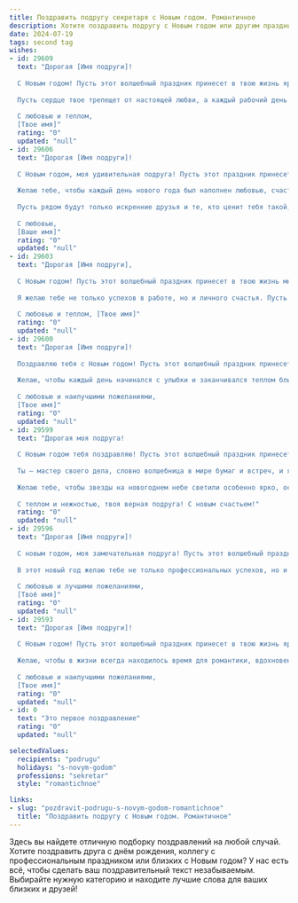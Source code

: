 ```yaml
---
title: Поздравить подругу секретаря с Новым годом. Романтичное
description: Хотите поздравить подругу с Новым годом или другим праздником? Наш ИИ создаст незабываемое поздравление, а вы обязательно выделитесь среди других.  
date: 2024-07-19
tags: second tag
wishes:
- id: 29609
  text: "Дорогая [Имя подруги]!
  
  С Новым годом! Пусть этот волшебный праздник принесет в твою жизнь яркие события, словно фейерверки на ночном небе. Ты — настоящая волшебница, которая каждый день создаёт уют и порядок вокруг себя. Желаю, чтобы в новом году твоя жизнь была наполнена искренними чувствами, романтикой и счастливыми моментами.
  
  Пусть сердце твое трепещет от настоящей любви, а каждый рабочий день приносит не только успех, но и радость. Окружай себя только теми, кто ценит твою доброту и преданность. Помни, ты заслуживаешь самого лучшего в этом мире!
  
  С любовью и теплом,
  [Твое имя]"
  rating: "0"
  updated: "null"
- id: 29606
  text: "Дорогая [Имя подруги]!
  
  С Новым годом, моя удивительная подруга! Пусть этот праздник принесет в твою жизнь яркие краски, волшебство и незабываемые моменты. Как настоящий секретарь, ты умеешь организовывать не только рабочие процессы, но и делать жизнь вокруг себя светлее и теплее.
  
  Желаю тебе, чтобы каждый день нового года был наполнен любовью, счастьем и вдохновением. Пусть сбудутся все самые заветные мечты, а каждый миг радует своей неповторимостью.
  
  Пусть рядом будут только искренние друзья и те, кто ценит тебя такой, какая ты есть. Будь всегда такой же очаровательной и успешной! С нетерпением жду наших встреч в новом году, чтобы вместе создавать еще больше прекрасных воспоминаний.
  
  С любовью,
  [Ваше имя]"
  rating: "0"
  updated: "null"
- id: 29603
  text: "Дорогая [Имя подруги],
  
  С Новым годом! Пусть этот волшебный праздник принесет в твою жизнь множество ярких моментов и счастья. Как надежный секретарь, ты всегда следишь за порядком и делами, но в этот вечер позволь себе отдохнуть и насладиться магией момента.
  
  Я желаю тебе не только успехов в работе, но и личного счастья. Пусть каждый день нового года будет наполнен любовью, радостью и добротой. Окружай себя людьми, которые наполняют твою жизнь светом, и пусть все мечты сбываются.
  
  С любовью и теплом, [Твое имя]"
  rating: "0"
  updated: "null"
- id: 29600
  text: "Дорогая [Имя подруги]!
  
  Поздравляю тебя с Новым годом! Пусть этот волшебный праздник принесет в твою жизнь свет, радость и нежность. Как секретарь, ты всегда умело организуешь дела, но в этот Новый год позволь себе немного расслабиться и насладиться счастливыми моментами.
  
  Желаю, чтобы каждый день начинался с улыбки и заканчивался теплом близких, а волшебные мгновения окутывали тебя, словно снежное покрывало. Пусть твоя жизнь будет наполнена яркими событиями, чтобы каждый новый день удивлял и вдохновлял, как первая зимняя сказка.
  
  С любовью и наилучшими пожеланиями,
  [Твое имя]"
  rating: "0"
  updated: "null"
- id: 29599
  text: "Дорогая моя подруга!
  
  С Новым годом тебя поздравляю! Пусть этот волшебный праздник принесет тебе много радости и счастья, ярких моментов и незабываемых впечатлений.
  
  Ты — мастер своего дела, словно волшебница в мире бумаг и встреч, и я искренне восхищаюсь твоими талантами. Пусть каждый день нового года будет наполнен вдохновением, радостью и любовью, а заботы милого секретаря становятся лишь приятным опытом, а не обременением.
  
  Желаю тебе, чтобы звезды на новогоднем небе светили особенно ярко, освещая путь к достижениям и мечтам. Пусть личная жизнь будет такой же насыщенной и интересной, как твоя работа. Пусть рядом будут люди, которые ценят и любят тебя, а каждый миг наполняется счастливыми моментами.
  
  С теплом и нежностью, твоя верная подруга! С новым счастьем!"
  rating: "0"
  updated: "null"
- id: 29596
  text: "Дорогая [Имя подруги]!
  
  С новым годом, моя замечательная подруга! Пусть этот волшебный праздник наполнит твою жизнь яркими моментами и невероятными эмоциями. Как секретарь, ты умело организуешь дела и помогаете другим, но не забывай о своих мечтах и желаниях.
  
  В этот новый год желаю тебе не только профессиональных успехов, но и личного счастья. Пусть в твоём сердце всегда живёт любовь, а вокруг будут только искренние друзья и настоящие чувства. Нахожусь рядом с тобой и верю, что впереди нас ждут невероятные приключения и уютные вечера, полные смеха и радости.
  
  С любовью и лучшими пожеланиями,
  [Твоё имя]"
  rating: "0"
  updated: "null"
- id: 29593
  text: "Дорогая [Имя подруги]!
  
  С Новым годом! Пусть этот волшебный праздник принесет в твою жизнь яркие мгновения, нежные эмоции и мечты, которые обязательно сбываются. Ты, как талантливый секретарь, мастерски организовываешь каждый день, и пусть в новом году твое сердце будет так же гармонично устроено, как и твоя работа.
  
  Желаю, чтобы в жизни всегда находилось время для романтики, вдохновения и радости. Пусть каждый миг будет наполнен светом и любовью, а под ёлкой тебя ждет множество приятных сюрпризов. Ты заслуживаешь только самого лучшего!
  
  С любовью и наилучшими пожеланиями,
  [Твое имя]"
  rating: "0"
  updated: "null"
- id: 0
  text: "Это первое поздравление"
  rating: "0"
  updated: "null"

selectedValues:
  recipients: "podrugu"
  holidays: "s-novym-godom"
  professions: "sekretar"
  style: "romantichnoe"

links:
- slug: "pozdravit-podrugu-s-novym-godom-romantichnoe"
  title: "Поздравить подругу с Новым годом. Романтичное"
---
```


Здесь вы найдете отличную подборку поздравлений на любой случай. 
Хотите поздравить друга с днём рождения, коллегу с профессиональным праздником или близких с Новым годом? У нас есть всё, чтобы сделать ваш поздравительный текст незабываемым. Выбирайте нужную категорию и находите лучшие слова для ваших близких и друзей!
